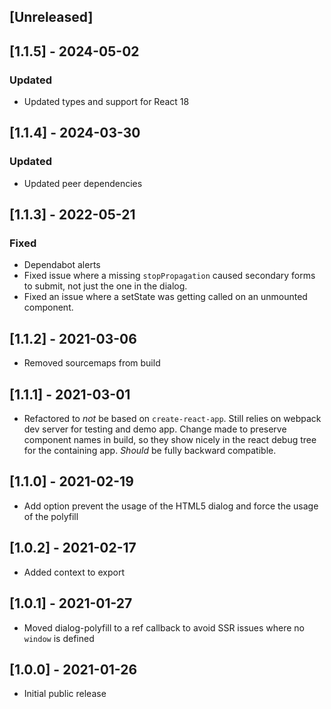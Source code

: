 ## [Unreleased]

## [1.1.5] - 2024-05-02
### Updated
- Updated types and support for React 18

## [1.1.4] - 2024-03-30
### Updated
- Updated peer dependencies

## [1.1.3] - 2022-05-21
### Fixed
- Dependabot alerts
- Fixed issue where a missing `stopPropagation` caused secondary forms to submit, not just the one in the dialog.
- Fixed an issue where a setState was getting called on an unmounted component.

## [1.1.2] - 2021-03-06
- Removed sourcemaps from build

## [1.1.1] - 2021-03-01
- Refactored to _not_ be based on `create-react-app`. Still relies on webpack dev server for testing and demo app. Change made to preserve component names in build, so they show nicely in the react debug tree for the containing app. _Should_ be fully backward compatible.

## [1.1.0] - 2021-02-19
- Add option prevent the usage of the HTML5 dialog and force the usage of the polyfill

## [1.0.2] - 2021-02-17
- Added context to export

## [1.0.1] - 2021-01-27
- Moved dialog-polyfill to a ref callback to avoid SSR issues where no `window` is defined

## [1.0.0] - 2021-01-26
- Initial public release